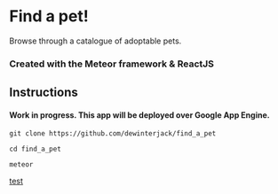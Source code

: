 # Find a pet!
Browse through a catalogue of adoptable pets.

### Created with the Meteor framework & ReactJS

## Instructions

#### Work in progress. This app will be deployed over Google App Engine.

```
git clone https://github.com/dewinterjack/find_a_pet

cd find_a_pet

meteor
```

[test](../imports/ui/test.md)
